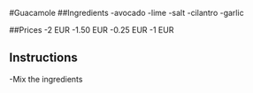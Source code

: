 #Guacamole
##Ingredients
-avocado
-lime
-salt
-cilantro
-garlic

##Prices
-2 EUR
-1.50 EUR
-0.25 EUR
-1 EUR

## Instructions
-Mix the ingredients
